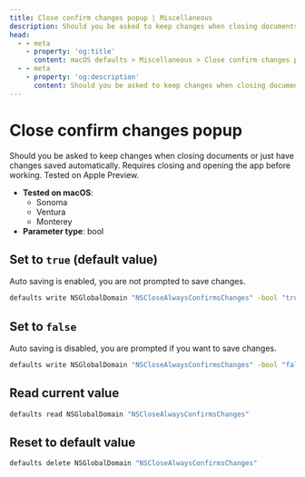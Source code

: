 ```yaml
---
title: Close confirm changes popup | Miscellaneous
description: Should you be asked to keep changes when closing documents or just have changes saved automatically.
head:
  - - meta
    - property: 'og:title'
      content: macOS defaults > Miscellaneous > Close confirm changes popup
  - - meta
    - property: 'og:description'
      content: Should you be asked to keep changes when closing documents or just have changes saved automatically.
---
```


# Close confirm changes popup

Should you be asked to keep changes when closing documents or just have changes saved automatically.
Requires closing and opening the app before working. Tested on Apple Preview.

<!-- break lists -->

- **Tested on macOS**:
  - Sonoma
  - Ventura
  - Monterey
- **Parameter type**: bool

## Set to `true` (default value)

Auto saving is enabled, you are not prompted to save changes.

```bash
defaults write NSGlobalDomain "NSCloseAlwaysConfirmsChanges" -bool "true"
```

## Set to `false`

Auto saving is disabled, you are prompted if you want to save changes.

```bash
defaults write NSGlobalDomain "NSCloseAlwaysConfirmsChanges" -bool "false"
```

## Read current value

```bash
defaults read NSGlobalDomain "NSCloseAlwaysConfirmsChanges"
```

## Reset to default value

```bash
defaults delete NSGlobalDomain "NSCloseAlwaysConfirmsChanges"
```
